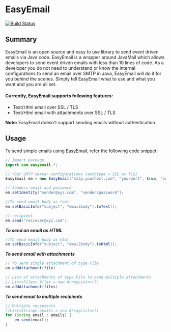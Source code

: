 # EasyEmail

[![Build Status](https://travis-ci.com/akshay0709/easyemail.svg?token=odjGeysjx21sHAzR3xQp&branch=master)](https://travis-ci.com/akshay0709/easyemail)

## Summary

EasyEmail is an open source and easy to use library to send event driven emails via Java code.
EasyEmail is a wrapper around JavaMail which allows developers to send event driven emails with less than 10 lines of code.
As a developer you do not need to understand or know the internal configurations to send an email over SMTP in Java, EasyEmail will do it for you behind the scenes. 
Simply tell EasyEmail what to use and what you want and you are all set.

#### Currently, EasyEmail supports following features:
 - Text/Html email over SSL / TLS
 - Text/Html email with attachments over SSL / TLS
 
**Note:** EasyEmail doesn't support sending emails without authentication.

## Usage

To send simple emails using EasyEmail, refer the following code snippet:

```java
// Import package
import com.easyemail.*;

// Your SMTP server configurations (authtype = SSL or TLS)
EasyEmail em = new EasyEmail("smtp.yourhost.com", "yourport", true, "authtype");

// Senders email and password
em.setIdentity("sender@xyz.com", "senderspassword");

//To send email body as text
em.setBasicInfo("subject", "emailbody").toText();

// recipient
em.send("reciever@xyz.com");
```

***To send an email as HTML***

```java
//To send email body as html
em.setBasicInfo("subject", "emailbody").toHtml();
```

***To send email with attachments***
```java
// To send single attachment of type File
em.addAttachment(file)

// List of attachments of type File to send multiple attachments
// List<Files> files = new ArrayList<>();
em.addAttachment(files)
```
 
***To send email to multiple recipients***
```java
// Multiple recipients
//List<String> emails = new ArrayList<>()
for (String email : emails) {
    em.send(email);
}
```
